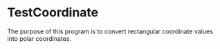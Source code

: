 # TestCoordinate
The purpose of this program is to convert rectangular coordinate values into polar coordinates.
